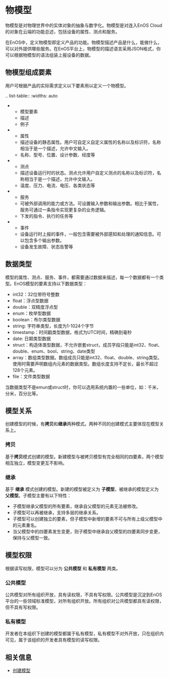# 物模型

物模型是对物理世界中的实体对象的抽象与数字化。物模型是对连入EnOS Cloud的对象在云端的功能总述，包括设备的属性、测点和服务。

在EnOS中，定义物模型即定义产品的功能。物模型描述产品是什么，能做什么，可以对外提供哪些服务。在EnOS平台上，物模型的描述语言采用JSON格式，你可以根据物模型的语法组装上报设备的数据。


## 物模型组成要素

用户可根据产品的实际需求定义以下要素用以定义一个物模型。

.. list-table::
   :widths: auto

   * - 模型要素
     - 描述
     - 例子
   * - 属性
     - 描述设备的静态属性。用户可自定义自定义属性的名称以及标识符，名称相当于是一个描述，允许中文输入。
     - 名称、型号、位置、设计参数、经度等
   * - 测点
     - 描述设备运行时的状态。测点允许用户自定义测点的名称以及标识符，名称相当于是一个描述，允许中文输入。
     - 温度、压力、电流、电压、各类状态等
   * - 服务
     - 可被外部调用的能力或方法。可设置输入参数和输出参数。相比于属性，服务可通过一条指令实现更复杂的业务逻辑。
     - 下发的指令、执行的任务等
   * - 事件
     - 设备运行时上报的事件，一般包含需要被外部感知和处理的通知信息。可以包含多个输出参数。
     - 设备发生故障、状态告警等

<!--end-->

## 数据类型

模型的属性、测点、服务、事件，都需要通过数据来描述，每一个数据都有一个类型。EnOS模型的要素支持以下数据类型：

- int32：32位带符号整数
- float：浮点型数据
- double：双精度浮点型
- enum：枚举型数据
- boolean：布尔类型数据
- string: 字符串类型，长度为1-1024个字节
- timestamp：时间戳类型数据，格式为UTC时间，精确到毫秒
- date: 日期类型数据
- struct：构造体类型数据，不允许嵌套struct，成员字段只能是int32、float、double、enum、bool、string、date类型
- array：数组类型数据。数组成员只能是int32、float、double、string类型。使用时需要声明数组内元素的数据类型。数组长度支持不定长，最长不超过128个元素。
- file：文件类型数据 <!--校验条件？-->

当数据类型不是emun或struct时，你可以选用系统内置的一些单位，如：千米，分米，百分比等。

## 模型关系

创建模型的时候，有**拷贝**和**继承**两种模式。两种不同的创建模式主要体现在模型关系上。

### 拷贝

基于**拷贝**模式创建的模型。新建模型与被拷贝模型有完全相同的四要素，两个模型相互独立，模型变更互不影响。

### 继承

基于 **继承** 模式创建的模型。新建的模型被定义为 **子模型**，被继承的模型定义为 **父模型**。子模型主要有以下特性：

- 子模型继承父模型的所有要素，继承自父模型的元素无法被修改。
- 子模型可以再被继承，支持多层的继承关系。
- 子模型可以创建独立的要素，但子模型中新增的要素不可与所有上级父模型中的元素重名。
- 当父模型中的四要素发生变更，则子模型中继承自父模型的四要素同步变更，保持与父模型一致。

## 模型权限

根据读写权限，模型可以分为 **公共模型** 和 **私有模型** 两类。

### 公共模型

公共模型对所有组织开放，具有读权限，不具有写权限。公共模型是沉淀到EnOS平台的一些领域标准模型，对所有组织开放。所有组织对公共模型都具有读权限，但不具有写权限。

### 私有模型

开发者在本组织下创建的模型都属于私有模型，私有模型不对外开放，只在组织内可见，属于该组织的开发者具有模型的读写权限。

## 相关信息

- [创建模型](creating_model)
